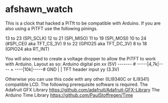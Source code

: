 # afshawn_watch
This is a clock that hacked a PiTft to be compatible with Arduino.
If you are also using a PiTFT use the following pinings.

13 to 23 (SPI_SCLK)
12 to 21 (SPI_MISO)
11 to 19 (SPI_MOSI)
10 to 24 (#SPI_CE0 aka TFT_CS_3V) 
9 to 22 (GPIO25 aka TFT_DC_3V) 
8 to 18 (GPIO24 aka RT_INT)

You will also need to create a voltage dropper to allow the PiTFT to work with Arduino.
Layout as so:
Arduino digital pin xx (5V) ------- # -----|4,7k|---- + ----|10k|-----# GND
                                                      |
                                                      |
                                         TFT header input yy (3.3V)




Otherwise you can use this code with any other (ILI9340C or ILI9341) compatible LCD.
The following prerequisite software is required.
The Adafruit GFX Library https://github.com/adafruit/Adafruit-GFX-Library
The Arduino Time Library https://github.com/PaulStoffregen/Time
